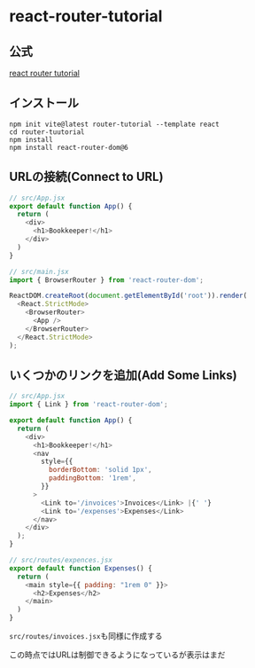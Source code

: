 # react-router-tutorial

## 公式
[react router tutorial](https://reactrouterdotcom.fly.dev/docs/en/v6/getting-started/tutorial)

## インストール
```shell
npm init vite@latest router-tutorial --template react
cd router-tuutorial
npm install
npm install react-router-dom@6
```

## URLの接続(Connect to URL)
```js
// src/App.jsx
export default function App() {
  return (
    <div>
      <h1>Bookkeeper!</h1>
    </div>
  )
}
```
```js
// src/main.jsx
import { BrowserRouter } from 'react-router-dom';

ReactDOM.createRoot(document.getElementById('root')).render(
  <React.StrictMode>
    <BrowserRouter>
      <App />
    </BrowserRouter>
  </React.StrictMode>
);
```

## いくつかのリンクを追加(Add Some Links)
```js
// src/App.jsx
import { Link } from 'react-router-dom';

export default function App() {
  return (
    <div>
      <h1>Bookkeeper!</h1>
      <nav
        style={{
          borderBottom: 'solid 1px',
          paddingBottom: '1rem',
        }}
      >
        <Link to='/invoices'>Invoices</Link> |{' '}
        <Link to='/expenses'>Expenses</Link>
      </nav>
    </div>
  );
}
```
```js
// src/routes/expences.jsx
export default function Expenses() {
  return (
    <main style={{ padding: "1rem 0" }}>
      <h2>Expenses</h2>
    </main>
  )
}
```
`src/routes/invoices.jsx`も同様に作成する

この時点ではURLは制御できるようになっているが表示はまだ

